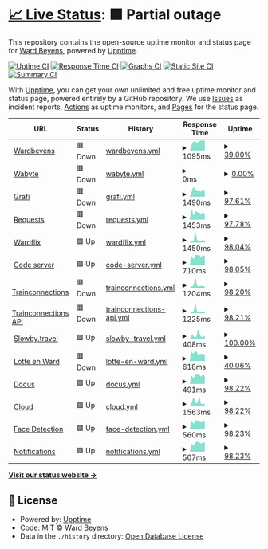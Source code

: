 # [📈 Live Status](https://demo.upptime.js.org): <!--live status--> **🟧 Partial outage**

This repository contains the open-source uptime monitor and status page for [Ward Beyens](https://wardbeyens.be/), powered by [Upptime](https://github.com/upptime/upptime).

[![Uptime CI](https://github.com/wardbeyens/monitor/workflows/Uptime%20CI/badge.svg)](https://github.com/wardbeyens/monitor/actions?query=workflow%3A%22Uptime+CI%22)
[![Response Time CI](https://github.com/wardbeyens/monitor/workflows/Response%20Time%20CI/badge.svg)](https://github.com/wardbeyens/monitor/actions?query=workflow%3A%22Response+Time+CI%22)
[![Graphs CI](https://github.com/wardbeyens/monitor/workflows/Graphs%20CI/badge.svg)](https://github.com/wardbeyens/monitor/actions?query=workflow%3A%22Graphs+CI%22)
[![Static Site CI](https://github.com/wardbeyens/monitor/workflows/Static%20Site%20CI/badge.svg)](https://github.com/wardbeyens/monitor/actions?query=workflow%3A%22Static+Site+CI%22)
[![Summary CI](https://github.com/wardbeyens/monitor/workflows/Summary%20CI/badge.svg)](https://github.com/wardbeyens/monitor/actions?query=workflow%3A%22Summary+CI%22)

With [Upptime](https://upptime.js.org), you can get your own unlimited and free uptime monitor and status page, powered entirely by a GitHub repository. We use [Issues](https://github.com/wardbeyens/monitor/issues) as incident reports, [Actions](https://github.com/wardbeyens/monitor/actions) as uptime monitors, and [Pages](https://demo.upptime.js.org) for the status page.

<!--start: status pages-->
<!-- This summary is generated by Upptime (https://github.com/upptime/upptime) -->
<!-- Do not edit this manually, your changes will be overwritten -->
<!-- prettier-ignore -->
| URL | Status | History | Response Time | Uptime |
| --- | ------ | ------- | ------------- | ------ |
| <img alt="" src="https://icons.duckduckgo.com/ip3/wardbeyens.be.ico" height="13"> [Wardbeyens](https://wardbeyens.be) | 🟥 Down | [wardbeyens.yml](https://github.com/wardbeyens/monitor/commits/HEAD/history/wardbeyens.yml) | <details><summary><img alt="Response time graph" src="./graphs/wardbeyens/response-time-week.png" height="20"> 1095ms</summary><br><a href="https://wardbeyens.github.io/monitor/history/wardbeyens"><img alt="Response time 1133" src="https://img.shields.io/endpoint?url=https%3A%2F%2Fraw.githubusercontent.com%2Fwardbeyens%2Fmonitor%2FHEAD%2Fapi%2Fwardbeyens%2Fresponse-time.json"></a><br><a href="https://wardbeyens.github.io/monitor/history/wardbeyens"><img alt="24-hour response time 0" src="https://img.shields.io/endpoint?url=https%3A%2F%2Fraw.githubusercontent.com%2Fwardbeyens%2Fmonitor%2FHEAD%2Fapi%2Fwardbeyens%2Fresponse-time-day.json"></a><br><a href="https://wardbeyens.github.io/monitor/history/wardbeyens"><img alt="7-day response time 1095" src="https://img.shields.io/endpoint?url=https%3A%2F%2Fraw.githubusercontent.com%2Fwardbeyens%2Fmonitor%2FHEAD%2Fapi%2Fwardbeyens%2Fresponse-time-week.json"></a><br><a href="https://wardbeyens.github.io/monitor/history/wardbeyens"><img alt="30-day response time 1164" src="https://img.shields.io/endpoint?url=https%3A%2F%2Fraw.githubusercontent.com%2Fwardbeyens%2Fmonitor%2FHEAD%2Fapi%2Fwardbeyens%2Fresponse-time-month.json"></a><br><a href="https://wardbeyens.github.io/monitor/history/wardbeyens"><img alt="1-year response time 1133" src="https://img.shields.io/endpoint?url=https%3A%2F%2Fraw.githubusercontent.com%2Fwardbeyens%2Fmonitor%2FHEAD%2Fapi%2Fwardbeyens%2Fresponse-time-year.json"></a></details> | <details><summary><a href="https://wardbeyens.github.io/monitor/history/wardbeyens">39.00%</a></summary><a href="https://wardbeyens.github.io/monitor/history/wardbeyens"><img alt="All-time uptime 86.25%" src="https://img.shields.io/endpoint?url=https%3A%2F%2Fraw.githubusercontent.com%2Fwardbeyens%2Fmonitor%2FHEAD%2Fapi%2Fwardbeyens%2Fuptime.json"></a><br><a href="https://wardbeyens.github.io/monitor/history/wardbeyens"><img alt="24-hour uptime 0.00%" src="https://img.shields.io/endpoint?url=https%3A%2F%2Fraw.githubusercontent.com%2Fwardbeyens%2Fmonitor%2FHEAD%2Fapi%2Fwardbeyens%2Fuptime-day.json"></a><br><a href="https://wardbeyens.github.io/monitor/history/wardbeyens"><img alt="7-day uptime 39.00%" src="https://img.shields.io/endpoint?url=https%3A%2F%2Fraw.githubusercontent.com%2Fwardbeyens%2Fmonitor%2FHEAD%2Fapi%2Fwardbeyens%2Fuptime-week.json"></a><br><a href="https://wardbeyens.github.io/monitor/history/wardbeyens"><img alt="30-day uptime 85.96%" src="https://img.shields.io/endpoint?url=https%3A%2F%2Fraw.githubusercontent.com%2Fwardbeyens%2Fmonitor%2FHEAD%2Fapi%2Fwardbeyens%2Fuptime-month.json"></a><br><a href="https://wardbeyens.github.io/monitor/history/wardbeyens"><img alt="1-year uptime 86.25%" src="https://img.shields.io/endpoint?url=https%3A%2F%2Fraw.githubusercontent.com%2Fwardbeyens%2Fmonitor%2FHEAD%2Fapi%2Fwardbeyens%2Fuptime-year.json"></a></details>
| <img alt="" src="https://icons.duckduckgo.com/ip3/wabyte.com.ico" height="13"> [Wabyte](https://wabyte.com) | 🟥 Down | [wabyte.yml](https://github.com/wardbeyens/monitor/commits/HEAD/history/wabyte.yml) | <details><summary><img alt="Response time graph" src="./graphs/wabyte/response-time-week.png" height="20"> 0ms</summary><br><a href="https://wardbeyens.github.io/monitor/history/wabyte"><img alt="Response time 0" src="https://img.shields.io/endpoint?url=https%3A%2F%2Fraw.githubusercontent.com%2Fwardbeyens%2Fmonitor%2FHEAD%2Fapi%2Fwabyte%2Fresponse-time.json"></a><br><a href="https://wardbeyens.github.io/monitor/history/wabyte"><img alt="24-hour response time 0" src="https://img.shields.io/endpoint?url=https%3A%2F%2Fraw.githubusercontent.com%2Fwardbeyens%2Fmonitor%2FHEAD%2Fapi%2Fwabyte%2Fresponse-time-day.json"></a><br><a href="https://wardbeyens.github.io/monitor/history/wabyte"><img alt="7-day response time 0" src="https://img.shields.io/endpoint?url=https%3A%2F%2Fraw.githubusercontent.com%2Fwardbeyens%2Fmonitor%2FHEAD%2Fapi%2Fwabyte%2Fresponse-time-week.json"></a><br><a href="https://wardbeyens.github.io/monitor/history/wabyte"><img alt="30-day response time 0" src="https://img.shields.io/endpoint?url=https%3A%2F%2Fraw.githubusercontent.com%2Fwardbeyens%2Fmonitor%2FHEAD%2Fapi%2Fwabyte%2Fresponse-time-month.json"></a><br><a href="https://wardbeyens.github.io/monitor/history/wabyte"><img alt="1-year response time 0" src="https://img.shields.io/endpoint?url=https%3A%2F%2Fraw.githubusercontent.com%2Fwardbeyens%2Fmonitor%2FHEAD%2Fapi%2Fwabyte%2Fresponse-time-year.json"></a></details> | <details><summary><a href="https://wardbeyens.github.io/monitor/history/wabyte">0.00%</a></summary><a href="https://wardbeyens.github.io/monitor/history/wabyte"><img alt="All-time uptime 0.00%" src="https://img.shields.io/endpoint?url=https%3A%2F%2Fraw.githubusercontent.com%2Fwardbeyens%2Fmonitor%2FHEAD%2Fapi%2Fwabyte%2Fuptime.json"></a><br><a href="https://wardbeyens.github.io/monitor/history/wabyte"><img alt="24-hour uptime 0.00%" src="https://img.shields.io/endpoint?url=https%3A%2F%2Fraw.githubusercontent.com%2Fwardbeyens%2Fmonitor%2FHEAD%2Fapi%2Fwabyte%2Fuptime-day.json"></a><br><a href="https://wardbeyens.github.io/monitor/history/wabyte"><img alt="7-day uptime 0.00%" src="https://img.shields.io/endpoint?url=https%3A%2F%2Fraw.githubusercontent.com%2Fwardbeyens%2Fmonitor%2FHEAD%2Fapi%2Fwabyte%2Fuptime-week.json"></a><br><a href="https://wardbeyens.github.io/monitor/history/wabyte"><img alt="30-day uptime 0.00%" src="https://img.shields.io/endpoint?url=https%3A%2F%2Fraw.githubusercontent.com%2Fwardbeyens%2Fmonitor%2FHEAD%2Fapi%2Fwabyte%2Fuptime-month.json"></a><br><a href="https://wardbeyens.github.io/monitor/history/wabyte"><img alt="1-year uptime 0.00%" src="https://img.shields.io/endpoint?url=https%3A%2F%2Fraw.githubusercontent.com%2Fwardbeyens%2Fmonitor%2FHEAD%2Fapi%2Fwabyte%2Fuptime-year.json"></a></details>
| <img alt="" src="https://icons.duckduckgo.com/ip3/grafi.ml.ico" height="13"> [Grafi](https://grafi.ml) | 🟥 Down | [grafi.yml](https://github.com/wardbeyens/monitor/commits/HEAD/history/grafi.yml) | <details><summary><img alt="Response time graph" src="./graphs/grafi/response-time-week.png" height="20"> 1490ms</summary><br><a href="https://wardbeyens.github.io/monitor/history/grafi"><img alt="Response time 1176" src="https://img.shields.io/endpoint?url=https%3A%2F%2Fraw.githubusercontent.com%2Fwardbeyens%2Fmonitor%2FHEAD%2Fapi%2Fgrafi%2Fresponse-time.json"></a><br><a href="https://wardbeyens.github.io/monitor/history/grafi"><img alt="24-hour response time 2019" src="https://img.shields.io/endpoint?url=https%3A%2F%2Fraw.githubusercontent.com%2Fwardbeyens%2Fmonitor%2FHEAD%2Fapi%2Fgrafi%2Fresponse-time-day.json"></a><br><a href="https://wardbeyens.github.io/monitor/history/grafi"><img alt="7-day response time 1490" src="https://img.shields.io/endpoint?url=https%3A%2F%2Fraw.githubusercontent.com%2Fwardbeyens%2Fmonitor%2FHEAD%2Fapi%2Fgrafi%2Fresponse-time-week.json"></a><br><a href="https://wardbeyens.github.io/monitor/history/grafi"><img alt="30-day response time 1219" src="https://img.shields.io/endpoint?url=https%3A%2F%2Fraw.githubusercontent.com%2Fwardbeyens%2Fmonitor%2FHEAD%2Fapi%2Fgrafi%2Fresponse-time-month.json"></a><br><a href="https://wardbeyens.github.io/monitor/history/grafi"><img alt="1-year response time 1176" src="https://img.shields.io/endpoint?url=https%3A%2F%2Fraw.githubusercontent.com%2Fwardbeyens%2Fmonitor%2FHEAD%2Fapi%2Fgrafi%2Fresponse-time-year.json"></a></details> | <details><summary><a href="https://wardbeyens.github.io/monitor/history/grafi">97.61%</a></summary><a href="https://wardbeyens.github.io/monitor/history/grafi"><img alt="All-time uptime 99.42%" src="https://img.shields.io/endpoint?url=https%3A%2F%2Fraw.githubusercontent.com%2Fwardbeyens%2Fmonitor%2FHEAD%2Fapi%2Fgrafi%2Fuptime.json"></a><br><a href="https://wardbeyens.github.io/monitor/history/grafi"><img alt="24-hour uptime 97.01%" src="https://img.shields.io/endpoint?url=https%3A%2F%2Fraw.githubusercontent.com%2Fwardbeyens%2Fmonitor%2FHEAD%2Fapi%2Fgrafi%2Fuptime-day.json"></a><br><a href="https://wardbeyens.github.io/monitor/history/grafi"><img alt="7-day uptime 97.61%" src="https://img.shields.io/endpoint?url=https%3A%2F%2Fraw.githubusercontent.com%2Fwardbeyens%2Fmonitor%2FHEAD%2Fapi%2Fgrafi%2Fuptime-week.json"></a><br><a href="https://wardbeyens.github.io/monitor/history/grafi"><img alt="30-day uptime 99.41%" src="https://img.shields.io/endpoint?url=https%3A%2F%2Fraw.githubusercontent.com%2Fwardbeyens%2Fmonitor%2FHEAD%2Fapi%2Fgrafi%2Fuptime-month.json"></a><br><a href="https://wardbeyens.github.io/monitor/history/grafi"><img alt="1-year uptime 99.42%" src="https://img.shields.io/endpoint?url=https%3A%2F%2Fraw.githubusercontent.com%2Fwardbeyens%2Fmonitor%2FHEAD%2Fapi%2Fgrafi%2Fuptime-year.json"></a></details>
| <img alt="" src="https://icons.duckduckgo.com/ip3/requests.grafi.ml.ico" height="13"> [Requests](https://requests.grafi.ml/) | 🟥 Down | [requests.yml](https://github.com/wardbeyens/monitor/commits/HEAD/history/requests.yml) | <details><summary><img alt="Response time graph" src="./graphs/requests/response-time-week.png" height="20"> 1453ms</summary><br><a href="https://wardbeyens.github.io/monitor/history/requests"><img alt="Response time 1161" src="https://img.shields.io/endpoint?url=https%3A%2F%2Fraw.githubusercontent.com%2Fwardbeyens%2Fmonitor%2FHEAD%2Fapi%2Frequests%2Fresponse-time.json"></a><br><a href="https://wardbeyens.github.io/monitor/history/requests"><img alt="24-hour response time 1997" src="https://img.shields.io/endpoint?url=https%3A%2F%2Fraw.githubusercontent.com%2Fwardbeyens%2Fmonitor%2FHEAD%2Fapi%2Frequests%2Fresponse-time-day.json"></a><br><a href="https://wardbeyens.github.io/monitor/history/requests"><img alt="7-day response time 1453" src="https://img.shields.io/endpoint?url=https%3A%2F%2Fraw.githubusercontent.com%2Fwardbeyens%2Fmonitor%2FHEAD%2Fapi%2Frequests%2Fresponse-time-week.json"></a><br><a href="https://wardbeyens.github.io/monitor/history/requests"><img alt="30-day response time 1210" src="https://img.shields.io/endpoint?url=https%3A%2F%2Fraw.githubusercontent.com%2Fwardbeyens%2Fmonitor%2FHEAD%2Fapi%2Frequests%2Fresponse-time-month.json"></a><br><a href="https://wardbeyens.github.io/monitor/history/requests"><img alt="1-year response time 1161" src="https://img.shields.io/endpoint?url=https%3A%2F%2Fraw.githubusercontent.com%2Fwardbeyens%2Fmonitor%2FHEAD%2Fapi%2Frequests%2Fresponse-time-year.json"></a></details> | <details><summary><a href="https://wardbeyens.github.io/monitor/history/requests">97.78%</a></summary><a href="https://wardbeyens.github.io/monitor/history/requests"><img alt="All-time uptime 99.50%" src="https://img.shields.io/endpoint?url=https%3A%2F%2Fraw.githubusercontent.com%2Fwardbeyens%2Fmonitor%2FHEAD%2Fapi%2Frequests%2Fuptime.json"></a><br><a href="https://wardbeyens.github.io/monitor/history/requests"><img alt="24-hour uptime 98.22%" src="https://img.shields.io/endpoint?url=https%3A%2F%2Fraw.githubusercontent.com%2Fwardbeyens%2Fmonitor%2FHEAD%2Fapi%2Frequests%2Fuptime-day.json"></a><br><a href="https://wardbeyens.github.io/monitor/history/requests"><img alt="7-day uptime 97.78%" src="https://img.shields.io/endpoint?url=https%3A%2F%2Fraw.githubusercontent.com%2Fwardbeyens%2Fmonitor%2FHEAD%2Fapi%2Frequests%2Fuptime-week.json"></a><br><a href="https://wardbeyens.github.io/monitor/history/requests"><img alt="30-day uptime 99.49%" src="https://img.shields.io/endpoint?url=https%3A%2F%2Fraw.githubusercontent.com%2Fwardbeyens%2Fmonitor%2FHEAD%2Fapi%2Frequests%2Fuptime-month.json"></a><br><a href="https://wardbeyens.github.io/monitor/history/requests"><img alt="1-year uptime 99.50%" src="https://img.shields.io/endpoint?url=https%3A%2F%2Fraw.githubusercontent.com%2Fwardbeyens%2Fmonitor%2FHEAD%2Fapi%2Frequests%2Fuptime-year.json"></a></details>
| <img alt="" src="https://icons.duckduckgo.com/ip3/wardflix.ga.ico" height="13"> [Wardflix](https://wardflix.ga/) | 🟩 Up | [wardflix.yml](https://github.com/wardbeyens/monitor/commits/HEAD/history/wardflix.yml) | <details><summary><img alt="Response time graph" src="./graphs/wardflix/response-time-week.png" height="20"> 1450ms</summary><br><a href="https://wardbeyens.github.io/monitor/history/wardflix"><img alt="Response time 1161" src="https://img.shields.io/endpoint?url=https%3A%2F%2Fraw.githubusercontent.com%2Fwardbeyens%2Fmonitor%2FHEAD%2Fapi%2Fwardflix%2Fresponse-time.json"></a><br><a href="https://wardbeyens.github.io/monitor/history/wardflix"><img alt="24-hour response time 829" src="https://img.shields.io/endpoint?url=https%3A%2F%2Fraw.githubusercontent.com%2Fwardbeyens%2Fmonitor%2FHEAD%2Fapi%2Fwardflix%2Fresponse-time-day.json"></a><br><a href="https://wardbeyens.github.io/monitor/history/wardflix"><img alt="7-day response time 1450" src="https://img.shields.io/endpoint?url=https%3A%2F%2Fraw.githubusercontent.com%2Fwardbeyens%2Fmonitor%2FHEAD%2Fapi%2Fwardflix%2Fresponse-time-week.json"></a><br><a href="https://wardbeyens.github.io/monitor/history/wardflix"><img alt="30-day response time 1180" src="https://img.shields.io/endpoint?url=https%3A%2F%2Fraw.githubusercontent.com%2Fwardbeyens%2Fmonitor%2FHEAD%2Fapi%2Fwardflix%2Fresponse-time-month.json"></a><br><a href="https://wardbeyens.github.io/monitor/history/wardflix"><img alt="1-year response time 1161" src="https://img.shields.io/endpoint?url=https%3A%2F%2Fraw.githubusercontent.com%2Fwardbeyens%2Fmonitor%2FHEAD%2Fapi%2Fwardflix%2Fresponse-time-year.json"></a></details> | <details><summary><a href="https://wardbeyens.github.io/monitor/history/wardflix">98.04%</a></summary><a href="https://wardbeyens.github.io/monitor/history/wardflix"><img alt="All-time uptime 99.52%" src="https://img.shields.io/endpoint?url=https%3A%2F%2Fraw.githubusercontent.com%2Fwardbeyens%2Fmonitor%2FHEAD%2Fapi%2Fwardflix%2Fuptime.json"></a><br><a href="https://wardbeyens.github.io/monitor/history/wardflix"><img alt="24-hour uptime 100.00%" src="https://img.shields.io/endpoint?url=https%3A%2F%2Fraw.githubusercontent.com%2Fwardbeyens%2Fmonitor%2FHEAD%2Fapi%2Fwardflix%2Fuptime-day.json"></a><br><a href="https://wardbeyens.github.io/monitor/history/wardflix"><img alt="7-day uptime 98.04%" src="https://img.shields.io/endpoint?url=https%3A%2F%2Fraw.githubusercontent.com%2Fwardbeyens%2Fmonitor%2FHEAD%2Fapi%2Fwardflix%2Fuptime-week.json"></a><br><a href="https://wardbeyens.github.io/monitor/history/wardflix"><img alt="30-day uptime 99.51%" src="https://img.shields.io/endpoint?url=https%3A%2F%2Fraw.githubusercontent.com%2Fwardbeyens%2Fmonitor%2FHEAD%2Fapi%2Fwardflix%2Fuptime-month.json"></a><br><a href="https://wardbeyens.github.io/monitor/history/wardflix"><img alt="1-year uptime 99.52%" src="https://img.shields.io/endpoint?url=https%3A%2F%2Fraw.githubusercontent.com%2Fwardbeyens%2Fmonitor%2FHEAD%2Fapi%2Fwardflix%2Fuptime-year.json"></a></details>
| <img alt="" src="https://icons.duckduckgo.com/ip3/code.wabyte.com.ico" height="13"> [Code server](https://code.wabyte.com/) | 🟩 Up | [code-server.yml](https://github.com/wardbeyens/monitor/commits/HEAD/history/code-server.yml) | <details><summary><img alt="Response time graph" src="./graphs/code-server/response-time-week.png" height="20"> 710ms</summary><br><a href="https://wardbeyens.github.io/monitor/history/code-server"><img alt="Response time 616" src="https://img.shields.io/endpoint?url=https%3A%2F%2Fraw.githubusercontent.com%2Fwardbeyens%2Fmonitor%2FHEAD%2Fapi%2Fcode-server%2Fresponse-time.json"></a><br><a href="https://wardbeyens.github.io/monitor/history/code-server"><img alt="24-hour response time 741" src="https://img.shields.io/endpoint?url=https%3A%2F%2Fraw.githubusercontent.com%2Fwardbeyens%2Fmonitor%2FHEAD%2Fapi%2Fcode-server%2Fresponse-time-day.json"></a><br><a href="https://wardbeyens.github.io/monitor/history/code-server"><img alt="7-day response time 710" src="https://img.shields.io/endpoint?url=https%3A%2F%2Fraw.githubusercontent.com%2Fwardbeyens%2Fmonitor%2FHEAD%2Fapi%2Fcode-server%2Fresponse-time-week.json"></a><br><a href="https://wardbeyens.github.io/monitor/history/code-server"><img alt="30-day response time 618" src="https://img.shields.io/endpoint?url=https%3A%2F%2Fraw.githubusercontent.com%2Fwardbeyens%2Fmonitor%2FHEAD%2Fapi%2Fcode-server%2Fresponse-time-month.json"></a><br><a href="https://wardbeyens.github.io/monitor/history/code-server"><img alt="1-year response time 616" src="https://img.shields.io/endpoint?url=https%3A%2F%2Fraw.githubusercontent.com%2Fwardbeyens%2Fmonitor%2FHEAD%2Fapi%2Fcode-server%2Fresponse-time-year.json"></a></details> | <details><summary><a href="https://wardbeyens.github.io/monitor/history/code-server">98.05%</a></summary><a href="https://wardbeyens.github.io/monitor/history/code-server"><img alt="All-time uptime 99.56%" src="https://img.shields.io/endpoint?url=https%3A%2F%2Fraw.githubusercontent.com%2Fwardbeyens%2Fmonitor%2FHEAD%2Fapi%2Fcode-server%2Fuptime.json"></a><br><a href="https://wardbeyens.github.io/monitor/history/code-server"><img alt="24-hour uptime 100.00%" src="https://img.shields.io/endpoint?url=https%3A%2F%2Fraw.githubusercontent.com%2Fwardbeyens%2Fmonitor%2FHEAD%2Fapi%2Fcode-server%2Fuptime-day.json"></a><br><a href="https://wardbeyens.github.io/monitor/history/code-server"><img alt="7-day uptime 98.05%" src="https://img.shields.io/endpoint?url=https%3A%2F%2Fraw.githubusercontent.com%2Fwardbeyens%2Fmonitor%2FHEAD%2Fapi%2Fcode-server%2Fuptime-week.json"></a><br><a href="https://wardbeyens.github.io/monitor/history/code-server"><img alt="30-day uptime 99.55%" src="https://img.shields.io/endpoint?url=https%3A%2F%2Fraw.githubusercontent.com%2Fwardbeyens%2Fmonitor%2FHEAD%2Fapi%2Fcode-server%2Fuptime-month.json"></a><br><a href="https://wardbeyens.github.io/monitor/history/code-server"><img alt="1-year uptime 99.56%" src="https://img.shields.io/endpoint?url=https%3A%2F%2Fraw.githubusercontent.com%2Fwardbeyens%2Fmonitor%2FHEAD%2Fapi%2Fcode-server%2Fuptime-year.json"></a></details>
| <img alt="" src="https://icons.duckduckgo.com/ip3/trainconnections.slowby.ga.ico" height="13"> [Trainconnections](https://trainconnections.slowby.ga/) | 🟥 Down | [trainconnections.yml](https://github.com/wardbeyens/monitor/commits/HEAD/history/trainconnections.yml) | <details><summary><img alt="Response time graph" src="./graphs/trainconnections/response-time-week.png" height="20"> 1204ms</summary><br><a href="https://wardbeyens.github.io/monitor/history/trainconnections"><img alt="Response time 1075" src="https://img.shields.io/endpoint?url=https%3A%2F%2Fraw.githubusercontent.com%2Fwardbeyens%2Fmonitor%2FHEAD%2Fapi%2Ftrainconnections%2Fresponse-time.json"></a><br><a href="https://wardbeyens.github.io/monitor/history/trainconnections"><img alt="24-hour response time 724" src="https://img.shields.io/endpoint?url=https%3A%2F%2Fraw.githubusercontent.com%2Fwardbeyens%2Fmonitor%2FHEAD%2Fapi%2Ftrainconnections%2Fresponse-time-day.json"></a><br><a href="https://wardbeyens.github.io/monitor/history/trainconnections"><img alt="7-day response time 1204" src="https://img.shields.io/endpoint?url=https%3A%2F%2Fraw.githubusercontent.com%2Fwardbeyens%2Fmonitor%2FHEAD%2Fapi%2Ftrainconnections%2Fresponse-time-week.json"></a><br><a href="https://wardbeyens.github.io/monitor/history/trainconnections"><img alt="30-day response time 1120" src="https://img.shields.io/endpoint?url=https%3A%2F%2Fraw.githubusercontent.com%2Fwardbeyens%2Fmonitor%2FHEAD%2Fapi%2Ftrainconnections%2Fresponse-time-month.json"></a><br><a href="https://wardbeyens.github.io/monitor/history/trainconnections"><img alt="1-year response time 1075" src="https://img.shields.io/endpoint?url=https%3A%2F%2Fraw.githubusercontent.com%2Fwardbeyens%2Fmonitor%2FHEAD%2Fapi%2Ftrainconnections%2Fresponse-time-year.json"></a></details> | <details><summary><a href="https://wardbeyens.github.io/monitor/history/trainconnections">98.20%</a></summary><a href="https://wardbeyens.github.io/monitor/history/trainconnections"><img alt="All-time uptime 99.59%" src="https://img.shields.io/endpoint?url=https%3A%2F%2Fraw.githubusercontent.com%2Fwardbeyens%2Fmonitor%2FHEAD%2Fapi%2Ftrainconnections%2Fuptime.json"></a><br><a href="https://wardbeyens.github.io/monitor/history/trainconnections"><img alt="24-hour uptime 99.95%" src="https://img.shields.io/endpoint?url=https%3A%2F%2Fraw.githubusercontent.com%2Fwardbeyens%2Fmonitor%2FHEAD%2Fapi%2Ftrainconnections%2Fuptime-day.json"></a><br><a href="https://wardbeyens.github.io/monitor/history/trainconnections"><img alt="7-day uptime 98.20%" src="https://img.shields.io/endpoint?url=https%3A%2F%2Fraw.githubusercontent.com%2Fwardbeyens%2Fmonitor%2FHEAD%2Fapi%2Ftrainconnections%2Fuptime-week.json"></a><br><a href="https://wardbeyens.github.io/monitor/history/trainconnections"><img alt="30-day uptime 99.59%" src="https://img.shields.io/endpoint?url=https%3A%2F%2Fraw.githubusercontent.com%2Fwardbeyens%2Fmonitor%2FHEAD%2Fapi%2Ftrainconnections%2Fuptime-month.json"></a><br><a href="https://wardbeyens.github.io/monitor/history/trainconnections"><img alt="1-year uptime 99.59%" src="https://img.shields.io/endpoint?url=https%3A%2F%2Fraw.githubusercontent.com%2Fwardbeyens%2Fmonitor%2FHEAD%2Fapi%2Ftrainconnections%2Fuptime-year.json"></a></details>
| <img alt="" src="https://icons.duckduckgo.com/ip3/api.trainconnections.slowby.ga.ico" height="13"> [Trainconnections API](https://api.trainconnections.slowby.ga/health) | 🟥 Down | [trainconnections-api.yml](https://github.com/wardbeyens/monitor/commits/HEAD/history/trainconnections-api.yml) | <details><summary><img alt="Response time graph" src="./graphs/trainconnections-api/response-time-week.png" height="20"> 1225ms</summary><br><a href="https://wardbeyens.github.io/monitor/history/trainconnections-api"><img alt="Response time 988" src="https://img.shields.io/endpoint?url=https%3A%2F%2Fraw.githubusercontent.com%2Fwardbeyens%2Fmonitor%2FHEAD%2Fapi%2Ftrainconnections-api%2Fresponse-time.json"></a><br><a href="https://wardbeyens.github.io/monitor/history/trainconnections-api"><img alt="24-hour response time 733" src="https://img.shields.io/endpoint?url=https%3A%2F%2Fraw.githubusercontent.com%2Fwardbeyens%2Fmonitor%2FHEAD%2Fapi%2Ftrainconnections-api%2Fresponse-time-day.json"></a><br><a href="https://wardbeyens.github.io/monitor/history/trainconnections-api"><img alt="7-day response time 1225" src="https://img.shields.io/endpoint?url=https%3A%2F%2Fraw.githubusercontent.com%2Fwardbeyens%2Fmonitor%2FHEAD%2Fapi%2Ftrainconnections-api%2Fresponse-time-week.json"></a><br><a href="https://wardbeyens.github.io/monitor/history/trainconnections-api"><img alt="30-day response time 1017" src="https://img.shields.io/endpoint?url=https%3A%2F%2Fraw.githubusercontent.com%2Fwardbeyens%2Fmonitor%2FHEAD%2Fapi%2Ftrainconnections-api%2Fresponse-time-month.json"></a><br><a href="https://wardbeyens.github.io/monitor/history/trainconnections-api"><img alt="1-year response time 988" src="https://img.shields.io/endpoint?url=https%3A%2F%2Fraw.githubusercontent.com%2Fwardbeyens%2Fmonitor%2FHEAD%2Fapi%2Ftrainconnections-api%2Fresponse-time-year.json"></a></details> | <details><summary><a href="https://wardbeyens.github.io/monitor/history/trainconnections-api">98.21%</a></summary><a href="https://wardbeyens.github.io/monitor/history/trainconnections-api"><img alt="All-time uptime 99.60%" src="https://img.shields.io/endpoint?url=https%3A%2F%2Fraw.githubusercontent.com%2Fwardbeyens%2Fmonitor%2FHEAD%2Fapi%2Ftrainconnections-api%2Fuptime.json"></a><br><a href="https://wardbeyens.github.io/monitor/history/trainconnections-api"><img alt="24-hour uptime 99.99%" src="https://img.shields.io/endpoint?url=https%3A%2F%2Fraw.githubusercontent.com%2Fwardbeyens%2Fmonitor%2FHEAD%2Fapi%2Ftrainconnections-api%2Fuptime-day.json"></a><br><a href="https://wardbeyens.github.io/monitor/history/trainconnections-api"><img alt="7-day uptime 98.21%" src="https://img.shields.io/endpoint?url=https%3A%2F%2Fraw.githubusercontent.com%2Fwardbeyens%2Fmonitor%2FHEAD%2Fapi%2Ftrainconnections-api%2Fuptime-week.json"></a><br><a href="https://wardbeyens.github.io/monitor/history/trainconnections-api"><img alt="30-day uptime 99.59%" src="https://img.shields.io/endpoint?url=https%3A%2F%2Fraw.githubusercontent.com%2Fwardbeyens%2Fmonitor%2FHEAD%2Fapi%2Ftrainconnections-api%2Fuptime-month.json"></a><br><a href="https://wardbeyens.github.io/monitor/history/trainconnections-api"><img alt="1-year uptime 99.60%" src="https://img.shields.io/endpoint?url=https%3A%2F%2Fraw.githubusercontent.com%2Fwardbeyens%2Fmonitor%2FHEAD%2Fapi%2Ftrainconnections-api%2Fuptime-year.json"></a></details>
| <img alt="" src="https://icons.duckduckgo.com/ip3/www.slowby.travel.ico" height="13"> [Slowby.travel](https://www.slowby.travel) | 🟩 Up | [slowby-travel.yml](https://github.com/wardbeyens/monitor/commits/HEAD/history/slowby-travel.yml) | <details><summary><img alt="Response time graph" src="./graphs/slowby-travel/response-time-week.png" height="20"> 408ms</summary><br><a href="https://wardbeyens.github.io/monitor/history/slowby-travel"><img alt="Response time 310" src="https://img.shields.io/endpoint?url=https%3A%2F%2Fraw.githubusercontent.com%2Fwardbeyens%2Fmonitor%2FHEAD%2Fapi%2Fslowby-travel%2Fresponse-time.json"></a><br><a href="https://wardbeyens.github.io/monitor/history/slowby-travel"><img alt="24-hour response time 336" src="https://img.shields.io/endpoint?url=https%3A%2F%2Fraw.githubusercontent.com%2Fwardbeyens%2Fmonitor%2FHEAD%2Fapi%2Fslowby-travel%2Fresponse-time-day.json"></a><br><a href="https://wardbeyens.github.io/monitor/history/slowby-travel"><img alt="7-day response time 408" src="https://img.shields.io/endpoint?url=https%3A%2F%2Fraw.githubusercontent.com%2Fwardbeyens%2Fmonitor%2FHEAD%2Fapi%2Fslowby-travel%2Fresponse-time-week.json"></a><br><a href="https://wardbeyens.github.io/monitor/history/slowby-travel"><img alt="30-day response time 325" src="https://img.shields.io/endpoint?url=https%3A%2F%2Fraw.githubusercontent.com%2Fwardbeyens%2Fmonitor%2FHEAD%2Fapi%2Fslowby-travel%2Fresponse-time-month.json"></a><br><a href="https://wardbeyens.github.io/monitor/history/slowby-travel"><img alt="1-year response time 310" src="https://img.shields.io/endpoint?url=https%3A%2F%2Fraw.githubusercontent.com%2Fwardbeyens%2Fmonitor%2FHEAD%2Fapi%2Fslowby-travel%2Fresponse-time-year.json"></a></details> | <details><summary><a href="https://wardbeyens.github.io/monitor/history/slowby-travel">100.00%</a></summary><a href="https://wardbeyens.github.io/monitor/history/slowby-travel"><img alt="All-time uptime 100.00%" src="https://img.shields.io/endpoint?url=https%3A%2F%2Fraw.githubusercontent.com%2Fwardbeyens%2Fmonitor%2FHEAD%2Fapi%2Fslowby-travel%2Fuptime.json"></a><br><a href="https://wardbeyens.github.io/monitor/history/slowby-travel"><img alt="24-hour uptime 100.00%" src="https://img.shields.io/endpoint?url=https%3A%2F%2Fraw.githubusercontent.com%2Fwardbeyens%2Fmonitor%2FHEAD%2Fapi%2Fslowby-travel%2Fuptime-day.json"></a><br><a href="https://wardbeyens.github.io/monitor/history/slowby-travel"><img alt="7-day uptime 100.00%" src="https://img.shields.io/endpoint?url=https%3A%2F%2Fraw.githubusercontent.com%2Fwardbeyens%2Fmonitor%2FHEAD%2Fapi%2Fslowby-travel%2Fuptime-week.json"></a><br><a href="https://wardbeyens.github.io/monitor/history/slowby-travel"><img alt="30-day uptime 100.00%" src="https://img.shields.io/endpoint?url=https%3A%2F%2Fraw.githubusercontent.com%2Fwardbeyens%2Fmonitor%2FHEAD%2Fapi%2Fslowby-travel%2Fuptime-month.json"></a><br><a href="https://wardbeyens.github.io/monitor/history/slowby-travel"><img alt="1-year uptime 100.00%" src="https://img.shields.io/endpoint?url=https%3A%2F%2Fraw.githubusercontent.com%2Fwardbeyens%2Fmonitor%2FHEAD%2Fapi%2Fslowby-travel%2Fuptime-year.json"></a></details>
| <img alt="" src="https://icons.duckduckgo.com/ip3/lotte.en.wardbeyens.be.ico" height="13"> [Lotte en Ward](https://lotte.en.wardbeyens.be) | 🟥 Down | [lotte-en-ward.yml](https://github.com/wardbeyens/monitor/commits/HEAD/history/lotte-en-ward.yml) | <details><summary><img alt="Response time graph" src="./graphs/lotte-en-ward/response-time-week.png" height="20"> 618ms</summary><br><a href="https://wardbeyens.github.io/monitor/history/lotte-en-ward"><img alt="Response time 678" src="https://img.shields.io/endpoint?url=https%3A%2F%2Fraw.githubusercontent.com%2Fwardbeyens%2Fmonitor%2FHEAD%2Fapi%2Flotte-en-ward%2Fresponse-time.json"></a><br><a href="https://wardbeyens.github.io/monitor/history/lotte-en-ward"><img alt="24-hour response time 555" src="https://img.shields.io/endpoint?url=https%3A%2F%2Fraw.githubusercontent.com%2Fwardbeyens%2Fmonitor%2FHEAD%2Fapi%2Flotte-en-ward%2Fresponse-time-day.json"></a><br><a href="https://wardbeyens.github.io/monitor/history/lotte-en-ward"><img alt="7-day response time 618" src="https://img.shields.io/endpoint?url=https%3A%2F%2Fraw.githubusercontent.com%2Fwardbeyens%2Fmonitor%2FHEAD%2Fapi%2Flotte-en-ward%2Fresponse-time-week.json"></a><br><a href="https://wardbeyens.github.io/monitor/history/lotte-en-ward"><img alt="30-day response time 670" src="https://img.shields.io/endpoint?url=https%3A%2F%2Fraw.githubusercontent.com%2Fwardbeyens%2Fmonitor%2FHEAD%2Fapi%2Flotte-en-ward%2Fresponse-time-month.json"></a><br><a href="https://wardbeyens.github.io/monitor/history/lotte-en-ward"><img alt="1-year response time 678" src="https://img.shields.io/endpoint?url=https%3A%2F%2Fraw.githubusercontent.com%2Fwardbeyens%2Fmonitor%2FHEAD%2Fapi%2Flotte-en-ward%2Fresponse-time-year.json"></a></details> | <details><summary><a href="https://wardbeyens.github.io/monitor/history/lotte-en-ward">40.06%</a></summary><a href="https://wardbeyens.github.io/monitor/history/lotte-en-ward"><img alt="All-time uptime 86.48%" src="https://img.shields.io/endpoint?url=https%3A%2F%2Fraw.githubusercontent.com%2Fwardbeyens%2Fmonitor%2FHEAD%2Fapi%2Flotte-en-ward%2Fuptime.json"></a><br><a href="https://wardbeyens.github.io/monitor/history/lotte-en-ward"><img alt="24-hour uptime 0.00%" src="https://img.shields.io/endpoint?url=https%3A%2F%2Fraw.githubusercontent.com%2Fwardbeyens%2Fmonitor%2FHEAD%2Fapi%2Flotte-en-ward%2Fuptime-day.json"></a><br><a href="https://wardbeyens.github.io/monitor/history/lotte-en-ward"><img alt="7-day uptime 40.06%" src="https://img.shields.io/endpoint?url=https%3A%2F%2Fraw.githubusercontent.com%2Fwardbeyens%2Fmonitor%2FHEAD%2Fapi%2Flotte-en-ward%2Fuptime-week.json"></a><br><a href="https://wardbeyens.github.io/monitor/history/lotte-en-ward"><img alt="30-day uptime 86.21%" src="https://img.shields.io/endpoint?url=https%3A%2F%2Fraw.githubusercontent.com%2Fwardbeyens%2Fmonitor%2FHEAD%2Fapi%2Flotte-en-ward%2Fuptime-month.json"></a><br><a href="https://wardbeyens.github.io/monitor/history/lotte-en-ward"><img alt="1-year uptime 86.48%" src="https://img.shields.io/endpoint?url=https%3A%2F%2Fraw.githubusercontent.com%2Fwardbeyens%2Fmonitor%2FHEAD%2Fapi%2Flotte-en-ward%2Fuptime-year.json"></a></details>
| <img alt="" src="https://icons.duckduckgo.com/ip3/docus.wardbeyens.be.ico" height="13"> [Docus](https://docus.wardbeyens.be) | 🟩 Up | [docus.yml](https://github.com/wardbeyens/monitor/commits/HEAD/history/docus.yml) | <details><summary><img alt="Response time graph" src="./graphs/docus/response-time-week.png" height="20"> 491ms</summary><br><a href="https://wardbeyens.github.io/monitor/history/docus"><img alt="Response time 466" src="https://img.shields.io/endpoint?url=https%3A%2F%2Fraw.githubusercontent.com%2Fwardbeyens%2Fmonitor%2FHEAD%2Fapi%2Fdocus%2Fresponse-time.json"></a><br><a href="https://wardbeyens.github.io/monitor/history/docus"><img alt="24-hour response time 478" src="https://img.shields.io/endpoint?url=https%3A%2F%2Fraw.githubusercontent.com%2Fwardbeyens%2Fmonitor%2FHEAD%2Fapi%2Fdocus%2Fresponse-time-day.json"></a><br><a href="https://wardbeyens.github.io/monitor/history/docus"><img alt="7-day response time 491" src="https://img.shields.io/endpoint?url=https%3A%2F%2Fraw.githubusercontent.com%2Fwardbeyens%2Fmonitor%2FHEAD%2Fapi%2Fdocus%2Fresponse-time-week.json"></a><br><a href="https://wardbeyens.github.io/monitor/history/docus"><img alt="30-day response time 469" src="https://img.shields.io/endpoint?url=https%3A%2F%2Fraw.githubusercontent.com%2Fwardbeyens%2Fmonitor%2FHEAD%2Fapi%2Fdocus%2Fresponse-time-month.json"></a><br><a href="https://wardbeyens.github.io/monitor/history/docus"><img alt="1-year response time 466" src="https://img.shields.io/endpoint?url=https%3A%2F%2Fraw.githubusercontent.com%2Fwardbeyens%2Fmonitor%2FHEAD%2Fapi%2Fdocus%2Fresponse-time-year.json"></a></details> | <details><summary><a href="https://wardbeyens.github.io/monitor/history/docus">98.22%</a></summary><a href="https://wardbeyens.github.io/monitor/history/docus"><img alt="All-time uptime 99.60%" src="https://img.shields.io/endpoint?url=https%3A%2F%2Fraw.githubusercontent.com%2Fwardbeyens%2Fmonitor%2FHEAD%2Fapi%2Fdocus%2Fuptime.json"></a><br><a href="https://wardbeyens.github.io/monitor/history/docus"><img alt="24-hour uptime 100.00%" src="https://img.shields.io/endpoint?url=https%3A%2F%2Fraw.githubusercontent.com%2Fwardbeyens%2Fmonitor%2FHEAD%2Fapi%2Fdocus%2Fuptime-day.json"></a><br><a href="https://wardbeyens.github.io/monitor/history/docus"><img alt="7-day uptime 98.22%" src="https://img.shields.io/endpoint?url=https%3A%2F%2Fraw.githubusercontent.com%2Fwardbeyens%2Fmonitor%2FHEAD%2Fapi%2Fdocus%2Fuptime-week.json"></a><br><a href="https://wardbeyens.github.io/monitor/history/docus"><img alt="30-day uptime 99.59%" src="https://img.shields.io/endpoint?url=https%3A%2F%2Fraw.githubusercontent.com%2Fwardbeyens%2Fmonitor%2FHEAD%2Fapi%2Fdocus%2Fuptime-month.json"></a><br><a href="https://wardbeyens.github.io/monitor/history/docus"><img alt="1-year uptime 99.60%" src="https://img.shields.io/endpoint?url=https%3A%2F%2Fraw.githubusercontent.com%2Fwardbeyens%2Fmonitor%2FHEAD%2Fapi%2Fdocus%2Fuptime-year.json"></a></details>
| <img alt="" src="https://icons.duckduckgo.com/ip3/cloud.wardbeyens.be.ico" height="13"> [Cloud](https://cloud.wardbeyens.be) | 🟩 Up | [cloud.yml](https://github.com/wardbeyens/monitor/commits/HEAD/history/cloud.yml) | <details><summary><img alt="Response time graph" src="./graphs/cloud/response-time-week.png" height="20"> 1563ms</summary><br><a href="https://wardbeyens.github.io/monitor/history/cloud"><img alt="Response time 1373" src="https://img.shields.io/endpoint?url=https%3A%2F%2Fraw.githubusercontent.com%2Fwardbeyens%2Fmonitor%2FHEAD%2Fapi%2Fcloud%2Fresponse-time.json"></a><br><a href="https://wardbeyens.github.io/monitor/history/cloud"><img alt="24-hour response time 840" src="https://img.shields.io/endpoint?url=https%3A%2F%2Fraw.githubusercontent.com%2Fwardbeyens%2Fmonitor%2FHEAD%2Fapi%2Fcloud%2Fresponse-time-day.json"></a><br><a href="https://wardbeyens.github.io/monitor/history/cloud"><img alt="7-day response time 1563" src="https://img.shields.io/endpoint?url=https%3A%2F%2Fraw.githubusercontent.com%2Fwardbeyens%2Fmonitor%2FHEAD%2Fapi%2Fcloud%2Fresponse-time-week.json"></a><br><a href="https://wardbeyens.github.io/monitor/history/cloud"><img alt="30-day response time 1409" src="https://img.shields.io/endpoint?url=https%3A%2F%2Fraw.githubusercontent.com%2Fwardbeyens%2Fmonitor%2FHEAD%2Fapi%2Fcloud%2Fresponse-time-month.json"></a><br><a href="https://wardbeyens.github.io/monitor/history/cloud"><img alt="1-year response time 1373" src="https://img.shields.io/endpoint?url=https%3A%2F%2Fraw.githubusercontent.com%2Fwardbeyens%2Fmonitor%2FHEAD%2Fapi%2Fcloud%2Fresponse-time-year.json"></a></details> | <details><summary><a href="https://wardbeyens.github.io/monitor/history/cloud">98.22%</a></summary><a href="https://wardbeyens.github.io/monitor/history/cloud"><img alt="All-time uptime 99.60%" src="https://img.shields.io/endpoint?url=https%3A%2F%2Fraw.githubusercontent.com%2Fwardbeyens%2Fmonitor%2FHEAD%2Fapi%2Fcloud%2Fuptime.json"></a><br><a href="https://wardbeyens.github.io/monitor/history/cloud"><img alt="24-hour uptime 100.00%" src="https://img.shields.io/endpoint?url=https%3A%2F%2Fraw.githubusercontent.com%2Fwardbeyens%2Fmonitor%2FHEAD%2Fapi%2Fcloud%2Fuptime-day.json"></a><br><a href="https://wardbeyens.github.io/monitor/history/cloud"><img alt="7-day uptime 98.22%" src="https://img.shields.io/endpoint?url=https%3A%2F%2Fraw.githubusercontent.com%2Fwardbeyens%2Fmonitor%2FHEAD%2Fapi%2Fcloud%2Fuptime-week.json"></a><br><a href="https://wardbeyens.github.io/monitor/history/cloud"><img alt="30-day uptime 99.59%" src="https://img.shields.io/endpoint?url=https%3A%2F%2Fraw.githubusercontent.com%2Fwardbeyens%2Fmonitor%2FHEAD%2Fapi%2Fcloud%2Fuptime-month.json"></a><br><a href="https://wardbeyens.github.io/monitor/history/cloud"><img alt="1-year uptime 99.60%" src="https://img.shields.io/endpoint?url=https%3A%2F%2Fraw.githubusercontent.com%2Fwardbeyens%2Fmonitor%2FHEAD%2Fapi%2Fcloud%2Fuptime-year.json"></a></details>
| <img alt="" src="https://icons.duckduckgo.com/ip3/face-detection.wabyte.com.ico" height="13"> [Face Detection](https://face-detection.wabyte.com) | 🟩 Up | [face-detection.yml](https://github.com/wardbeyens/monitor/commits/HEAD/history/face-detection.yml) | <details><summary><img alt="Response time graph" src="./graphs/face-detection/response-time-week.png" height="20"> 560ms</summary><br><a href="https://wardbeyens.github.io/monitor/history/face-detection"><img alt="Response time 497" src="https://img.shields.io/endpoint?url=https%3A%2F%2Fraw.githubusercontent.com%2Fwardbeyens%2Fmonitor%2FHEAD%2Fapi%2Fface-detection%2Fresponse-time.json"></a><br><a href="https://wardbeyens.github.io/monitor/history/face-detection"><img alt="24-hour response time 596" src="https://img.shields.io/endpoint?url=https%3A%2F%2Fraw.githubusercontent.com%2Fwardbeyens%2Fmonitor%2FHEAD%2Fapi%2Fface-detection%2Fresponse-time-day.json"></a><br><a href="https://wardbeyens.github.io/monitor/history/face-detection"><img alt="7-day response time 560" src="https://img.shields.io/endpoint?url=https%3A%2F%2Fraw.githubusercontent.com%2Fwardbeyens%2Fmonitor%2FHEAD%2Fapi%2Fface-detection%2Fresponse-time-week.json"></a><br><a href="https://wardbeyens.github.io/monitor/history/face-detection"><img alt="30-day response time 487" src="https://img.shields.io/endpoint?url=https%3A%2F%2Fraw.githubusercontent.com%2Fwardbeyens%2Fmonitor%2FHEAD%2Fapi%2Fface-detection%2Fresponse-time-month.json"></a><br><a href="https://wardbeyens.github.io/monitor/history/face-detection"><img alt="1-year response time 497" src="https://img.shields.io/endpoint?url=https%3A%2F%2Fraw.githubusercontent.com%2Fwardbeyens%2Fmonitor%2FHEAD%2Fapi%2Fface-detection%2Fresponse-time-year.json"></a></details> | <details><summary><a href="https://wardbeyens.github.io/monitor/history/face-detection">98.23%</a></summary><a href="https://wardbeyens.github.io/monitor/history/face-detection"><img alt="All-time uptime 99.60%" src="https://img.shields.io/endpoint?url=https%3A%2F%2Fraw.githubusercontent.com%2Fwardbeyens%2Fmonitor%2FHEAD%2Fapi%2Fface-detection%2Fuptime.json"></a><br><a href="https://wardbeyens.github.io/monitor/history/face-detection"><img alt="24-hour uptime 100.00%" src="https://img.shields.io/endpoint?url=https%3A%2F%2Fraw.githubusercontent.com%2Fwardbeyens%2Fmonitor%2FHEAD%2Fapi%2Fface-detection%2Fuptime-day.json"></a><br><a href="https://wardbeyens.github.io/monitor/history/face-detection"><img alt="7-day uptime 98.23%" src="https://img.shields.io/endpoint?url=https%3A%2F%2Fraw.githubusercontent.com%2Fwardbeyens%2Fmonitor%2FHEAD%2Fapi%2Fface-detection%2Fuptime-week.json"></a><br><a href="https://wardbeyens.github.io/monitor/history/face-detection"><img alt="30-day uptime 99.59%" src="https://img.shields.io/endpoint?url=https%3A%2F%2Fraw.githubusercontent.com%2Fwardbeyens%2Fmonitor%2FHEAD%2Fapi%2Fface-detection%2Fuptime-month.json"></a><br><a href="https://wardbeyens.github.io/monitor/history/face-detection"><img alt="1-year uptime 99.60%" src="https://img.shields.io/endpoint?url=https%3A%2F%2Fraw.githubusercontent.com%2Fwardbeyens%2Fmonitor%2FHEAD%2Fapi%2Fface-detection%2Fuptime-year.json"></a></details>
| <img alt="" src="https://icons.duckduckgo.com/ip3/notifications.wabyte.com.ico" height="13"> [Notifications](https://notifications.wabyte.com) | 🟩 Up | [notifications.yml](https://github.com/wardbeyens/monitor/commits/HEAD/history/notifications.yml) | <details><summary><img alt="Response time graph" src="./graphs/notifications/response-time-week.png" height="20"> 507ms</summary><br><a href="https://wardbeyens.github.io/monitor/history/notifications"><img alt="Response time 457" src="https://img.shields.io/endpoint?url=https%3A%2F%2Fraw.githubusercontent.com%2Fwardbeyens%2Fmonitor%2FHEAD%2Fapi%2Fnotifications%2Fresponse-time.json"></a><br><a href="https://wardbeyens.github.io/monitor/history/notifications"><img alt="24-hour response time 558" src="https://img.shields.io/endpoint?url=https%3A%2F%2Fraw.githubusercontent.com%2Fwardbeyens%2Fmonitor%2FHEAD%2Fapi%2Fnotifications%2Fresponse-time-day.json"></a><br><a href="https://wardbeyens.github.io/monitor/history/notifications"><img alt="7-day response time 507" src="https://img.shields.io/endpoint?url=https%3A%2F%2Fraw.githubusercontent.com%2Fwardbeyens%2Fmonitor%2FHEAD%2Fapi%2Fnotifications%2Fresponse-time-week.json"></a><br><a href="https://wardbeyens.github.io/monitor/history/notifications"><img alt="30-day response time 462" src="https://img.shields.io/endpoint?url=https%3A%2F%2Fraw.githubusercontent.com%2Fwardbeyens%2Fmonitor%2FHEAD%2Fapi%2Fnotifications%2Fresponse-time-month.json"></a><br><a href="https://wardbeyens.github.io/monitor/history/notifications"><img alt="1-year response time 457" src="https://img.shields.io/endpoint?url=https%3A%2F%2Fraw.githubusercontent.com%2Fwardbeyens%2Fmonitor%2FHEAD%2Fapi%2Fnotifications%2Fresponse-time-year.json"></a></details> | <details><summary><a href="https://wardbeyens.github.io/monitor/history/notifications">98.23%</a></summary><a href="https://wardbeyens.github.io/monitor/history/notifications"><img alt="All-time uptime 99.60%" src="https://img.shields.io/endpoint?url=https%3A%2F%2Fraw.githubusercontent.com%2Fwardbeyens%2Fmonitor%2FHEAD%2Fapi%2Fnotifications%2Fuptime.json"></a><br><a href="https://wardbeyens.github.io/monitor/history/notifications"><img alt="24-hour uptime 100.00%" src="https://img.shields.io/endpoint?url=https%3A%2F%2Fraw.githubusercontent.com%2Fwardbeyens%2Fmonitor%2FHEAD%2Fapi%2Fnotifications%2Fuptime-day.json"></a><br><a href="https://wardbeyens.github.io/monitor/history/notifications"><img alt="7-day uptime 98.23%" src="https://img.shields.io/endpoint?url=https%3A%2F%2Fraw.githubusercontent.com%2Fwardbeyens%2Fmonitor%2FHEAD%2Fapi%2Fnotifications%2Fuptime-week.json"></a><br><a href="https://wardbeyens.github.io/monitor/history/notifications"><img alt="30-day uptime 99.59%" src="https://img.shields.io/endpoint?url=https%3A%2F%2Fraw.githubusercontent.com%2Fwardbeyens%2Fmonitor%2FHEAD%2Fapi%2Fnotifications%2Fuptime-month.json"></a><br><a href="https://wardbeyens.github.io/monitor/history/notifications"><img alt="1-year uptime 99.60%" src="https://img.shields.io/endpoint?url=https%3A%2F%2Fraw.githubusercontent.com%2Fwardbeyens%2Fmonitor%2FHEAD%2Fapi%2Fnotifications%2Fuptime-year.json"></a></details>

<!--end: status pages-->

[**Visit our status website →**](https://demo.upptime.js.org)

## 📄 License

- Powered by: [Upptime](https://github.com/upptime/upptime)
- Code: [MIT](./LICENSE) © [Ward Beyens](https://wardbeyens.be/)
- Data in the `./history` directory: [Open Database License](https://opendatacommons.org/licenses/odbl/1-0/)
